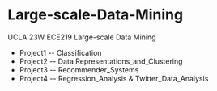 # Large-scale-Data-Mining
UCLA 23W ECE219 Large-scale Data Mining
* Project1 -- Classification
* Project2 -- Data Representations_and_Clustering
* Project3 -- Recommender_Systems
* Project4 -- Regression_Analysis & Twitter_Data_Analysis

